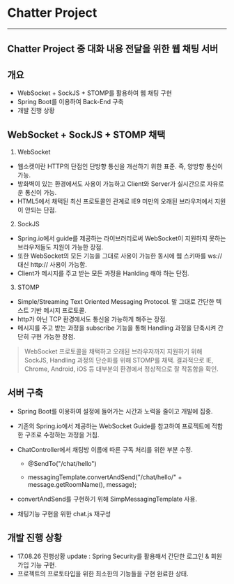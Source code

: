 ﻿Chatter Project
===============
***

Chatter Project 중 대화 내용 전달을 위한 웹 채팅 서버
-----------------------------------------------------

## 개요
- WebSocket + SockJS + STOMP를 활용하여 웹 채팅 구현
- Spring Boot를 이용하여 Back-End 구축
- 개발 진행 상황

## WebSocket + SockJS + STOMP 채택
1. WebSocket
- 웹소켓이란 HTTP의 단점인 단방향 통신을 개선하기 위한 표준. 즉, 양방향 통신이 가능.
- 방화벽이 있는 환경에서도 사용이 가능하고 Client와 Server가 실시간으로 자유로운 통신이 가능.
- HTML5에서 채택된 최신 프로토콜인 관계로 IE9 미만의 오래된 브라우저에서 지원이 안되는 단점.

2. SockJS
- Spring.io에서 guide를 제공하는 라이브러리로써 WebSocket이 지원하지 못하는 브라우저들도 지원이 가능한 장점.
- 또한 WebSocket의 모든 기능을 그대로 사용이 가능한 동시에 웹 스키마를 ws:// 대신 http:// 사용이 가능함.
- Client가 메시지를 주고 받는 모든 과정을 Hanlding 해야 하는 단점.

3. STOMP
- Simple/Streaming Text Oriented Messaging Protocol. 말 그대로 간단한 텍스트 기반 메시지 프로토콜.
- http가 아닌 TCP 환경에서도 통신을 가능하게 해주는 장점.
- 메시지를 주고 받는 과정을 subscribe 기능을 통해 Handling 과정을 단축시켜 간단히 구현 가능한 장점.

>WebSocket 프로토콜을 채택하고 오래된 브라우저까지 지원하기 위해 SockJS, Handling 과정의 단순화를 위해 STOMP를 채택.
>결과적으로 IE, Chrome, Android, iOS 등 대부분의 환경에서 정상적으로 잘 작동함을 확인.

## 서버 구축
- Spring Boot를 이용하여 설정에 들어가는 시간과 노력을 줄이고 개발에 집중.
- 기존의 Spring.io에서 제공하는 WebSocket Guide를 참고하여 프로젝트에 적합한 구조로 수정하는 과정을 거침.

- ChatController에서 채팅방 이름에 따른 구독 처리를 위한 부분 수정.
    - @SendTo("/chat/hello")

    - messagingTemplate.convertAndSend("/chat/hello/" + message.getRoomName(), message);
- convertAndSend를 구현하기 위해 SimpMessagingTemplate 사용.

- 채팅기능 구현을 위한 chat.js 재구성


## 개발 진행 상황
- 17.08.26 진행상황 update : Spring Security를 활용해서 간단한 로그인 & 회원가입 기능 구현.
- 프로젝트의 프로토타입을 위한 최소한의 기능들을 구현 완료한 상태.
